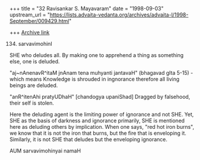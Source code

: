 +++
title = "32 Ravisankar S. Mayavaram"
date = "1998-09-03"
upstream_url = "https://lists.advaita-vedanta.org/archives/advaita-l/1998-September/009429.html"

+++
[Archive link](https://lists.advaita-vedanta.org/archives/advaita-l/1998-September/009429.html)

134. sarvavimohinI

SHE who deludes all.  By making one to apprehend a thing as
something else, one is deluded.

"aj~nAnenavR^itaM jnAnam tena muhyanti jantavaH" (bhagavad gIta
5-15) - which means Knowledge is shrouded in ingnorance therefore
all living beings are deluded.

"anR^itenAhi pratyUDhaH" [chandogya upaniShad] Dragged by
falsehood, their self is  stolen.

Here the deluding agent is the limiting power of ignorance and
not SHE. Yet, SHE as the basis of darkness and ignorance
primarily, SHE is mentioned here as deluding others by
implication. When one says, "red hot iron burns", we know that it
is not the iron that burns, but the fire that is enveloping it.
Similarly, it is not SHE that deludes but the enveloping
ignorance.

AUM sarvavimohinyai namaH

